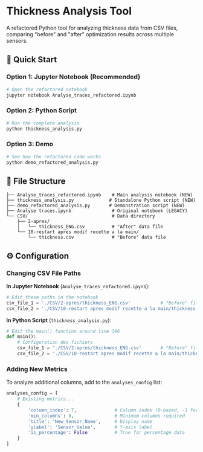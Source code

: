 # Thickness Analysis Tool

A refactored Python tool for analyzing thickness data from CSV files, comparing "before" and "after" optimization results across multiple sensors.

## 🚀 Quick Start

### Option 1: Jupyter Notebook (Recommended)
```bash
# Open the refactored notebook
jupyter notebook Analyse_traces_refactored.ipynb
```

### Option 2: Python Script
```bash
# Run the complete analysis
python thickness_analysis.py
```

### Option 3: Demo
```bash
# See how the refactored code works
python demo_refactored_analysis.py
```

## 📁 File Structure

```
├── Analyse_traces_refactored.ipynb    # Main analysis notebook (NEW)
├── thickness_analysis.py             # Standalone Python script (NEW)
├── demo_refactored_analysis.py       # Demonstration script (NEW)
├── Analyse traces.ipynb               # Original notebook (LEGACY)
└── CSV/                               # Data directory
    ├── 2-apres/
    │   └── thickness_ENG.csv          # "After" data file
    └── 10-restart apres modif recette a la main/
        └── thickness.csv              # "Before" data file
```

## ⚙️ Configuration

### Changing CSV File Paths

**In Jupyter Notebook** (`Analyse_traces_refactored.ipynb`):
```python
# Edit these paths in the notebook
csv_file_1 = './CSV/2-apres/thickness_ENG.csv'           # "Before" file
csv_file_2 = './CSV/10-restart apres modif recette a la main/thickness.csv'  # "After" file
```

**In Python Script** (`thickness_analysis.py`):
```python
# Edit the main() function around line 386
def main():
    # Configuration des fichiers
    csv_file_1 = './CSV/2-apres/thickness_ENG.csv'       # "Before" file  
    csv_file_2 = './CSV/10-restart apres modif recette a la main/thickness.csv'  # "After" file
```

### Adding New Metrics

To analyze additional columns, add to the `analyses_config` list:

```python
analyses_config = [
    # Existing metrics...
    {
        'column_index': 7,              # Column index (0-based, -1 for last)
        'min_columns': 8,               # Minimum columns required
        'title': 'New_Sensor_Name',     # Display name
        'ylabel': 'Sensor Value',       # Y-axis label
        'is_percentage': False          # True for percentage data
    }
]
```